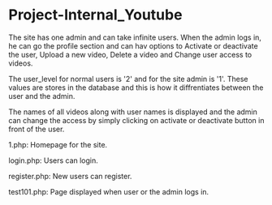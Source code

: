 Project-Internal_Youtube
========================
The site has one admin and can take infinite users. When the admin logs in, he can go the profile section and can hav options to
Activate or deactivate the user, Upload a new video, Delete a video and Change user access to videos.

The user_level for normal users is '2' and for the site admin is '1'. These values are stores in the database and this is how it diffrentiates between the user and the admin.

The names of all videos along with user names is displayed and the admin can change the access by simply clicking on
activate or deactivate button in front of the user.



1.php: Homepage for the site.

login.php: Users can login.

register.php: New users can register.

test101.php:  Page displayed when user or the admin logs in.
